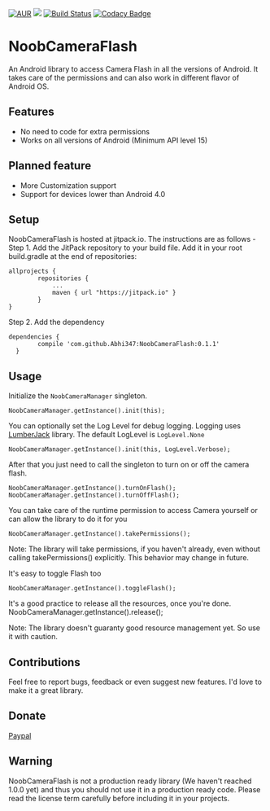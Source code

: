 [![AUR](https://img.shields.io/aur/license/yaourt.svg?maxAge=2592000)](https://raw.githubusercontent.com/Abhi347/NoobCameraFlash/master/LICENSE) 
[![](https://jitpack.io/v/Abhi347/NoobCameraFlash.svg)](https://jitpack.io/#Abhi347/NoobCameraFlash)
[![Build Status](https://travis-ci.org/Abhi347/NoobCameraFlash.svg?branch=master)](https://travis-ci.org/Abhi347/NoobCameraFlash)
[![Codacy Badge](https://api.codacy.com/project/badge/Grade/27c70f649c444bd48f0b996b952f89c1)](https://www.codacy.com/app/josh-abhi143/NoobCameraFlash?utm_source=github.com&amp;utm_medium=referral&amp;utm_content=Abhi347/NoobCameraFlash&amp;utm_campaign=Badge_Grade)

# NoobCameraFlash
An Android library to access Camera Flash in all the versions of Android. It takes care of the permissions and can also work in different flavor of Android OS.

## Features
 * No need to code for extra permissions
 * Works on all versions of Android (Minimum API level 15)

## Planned feature
 * More Customization support
 * Support for devices lower than Android 4.0

## Setup
NoobCameraFlash is hosted at jitpack.io. The instructions are as follows -   
Step 1. Add the JitPack repository to your build file. Add it in your root build.gradle at the end of repositories:

    allprojects {
		    repositories {
    			...
		    	maven { url "https://jitpack.io" }
    		}
    }

Step 2. Add the dependency

    dependencies {
	        compile 'com.github.Abhi347:NoobCameraFlash:0.1.1'
	  }

## Usage
Initialize the `NoobCameraManager` singleton.

    NoobCameraManager.getInstance().init(this);

You can optionally set the Log Level for debug logging. Logging uses [LumberJack](https://github.com/Abhi347/LumberJack) library. The default LogLevel is `LogLevel.None`

    NoobCameraManager.getInstance().init(this, LogLevel.Verbose);

After that you just need to call the singleton to turn on or off the camera flash.

    NoobCameraManager.getInstance().turnOnFlash();
    NoobCameraManager.getInstance().turnOffFlash();
    
You can take care of the runtime permission to access Camera yourself or can allow the library to do it for you

    NoobCameraManager.getInstance().takePermissions();

Note: The library will take permissions, if you haven't already, even without calling takePermissions() explicitly. This behavior may change in future.
    
It's easy to toggle Flash too

    NoobCameraManager.getInstance().toggleFlash();

It's a good practice to release all the resources, once you're done.
    NoobCameraManager.getInstance().release();

Note: The library doesn't guaranty good resource management yet. So use it with caution.

## Contributions
Feel free to report bugs, feedback or even suggest new features. I'd love to make it a great library.

## Donate
[Paypal](https://paypal.me/Abhi347/5)

## Warning
NoobCameraFlash is not a production ready library (We haven't reached 1.0.0 yet) and thus you should not use it in a production ready code. Please read the license term carefully before including it in your projects.

